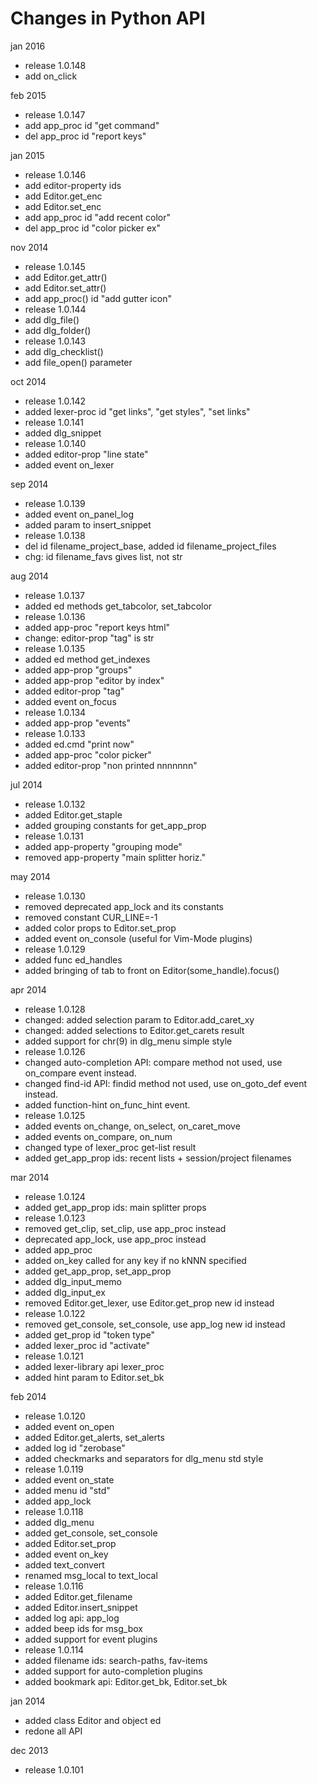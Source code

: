 Changes in Python API
=====================

jan 2016

* release 1.0.148
* add on_click

feb 2015

* release 1.0.147
* add app_proc id "get command"
* del app_proc id "report keys"

jan 2015

* release 1.0.146
* add editor-property ids
* add Editor.get_enc
* add Editor.set_enc
* add app_proc id "add recent color"
* del app_proc id "color picker ex"

nov 2014

* release 1.0.145
* add Editor.get_attr()
* add Editor.set_attr()
* add app_proc() id "add gutter icon"
* release 1.0.144
* add dlg_file()
* add dlg_folder()
* release 1.0.143
* add dlg_checklist()
* add file_open() parameter

oct 2014

* release 1.0.142
* added lexer-proc id "get links", "get styles", "set links"
* release 1.0.141
* added dlg_snippet
* release 1.0.140
* added editor-prop "line state"
* added event on_lexer

sep 2014

* release 1.0.139
* added event on_panel_log
* added param to insert_snippet
* release 1.0.138
* del id filename_project_base, added id filename_project_files
* chg: id filename_favs gives list, not str

aug 2014

* release 1.0.137
* added ed methods get_tabcolor, set_tabcolor
* release 1.0.136
* added app-proc "report keys html"
* change: editor-prop "tag" is str
* release 1.0.135
* added ed method get_indexes
* added app-prop "groups"
* added app-prop "editor by index"
* added editor-prop "tag"
* added event on_focus
* release 1.0.134
* added app-prop "events"
* release 1.0.133
* added ed.cmd "print now"
* added app-proc "color picker"
* added editor-prop "non printed nnnnnnn"

jul 2014

* release 1.0.132
* added Editor.get_staple
* added grouping constants for get_app_prop
* release 1.0.131
* added app-property "grouping mode"
* removed app-property "main splitter horiz."

may 2014

* release 1.0.130
* removed deprecated app_lock and its constants
* removed constant CUR_LINE=-1
* added color props to Editor.set_prop
* added event on_console (useful for Vim-Mode plugins)
* release 1.0.129
* added func ed_handles
* added bringing of tab to front on Editor(some_handle).focus()

apr 2014

* release 1.0.128
* changed: added selection param to Editor.add_caret_xy
* changed: added selections to Editor.get_carets result
* added support for chr(9) in dlg_menu simple style
* release 1.0.126
* changed auto-completion API: compare method not used, use on_compare event instead.
* changed find-id API: findid method not used, use on_goto_def event instead.
* added function-hint on_func_hint event.
* release 1.0.125
* added events on_change, on_select, on_caret_move
* added events on_compare, on_num
* changed type of lexer_proc get-list result
* added get_app_prop ids: recent lists + session/project filenames

mar 2014

* release 1.0.124
* added get_app_prop ids: main splitter props
* release 1.0.123
* removed get_clip, set_clip, use app_proc instead
* deprecated app_lock, use app_proc instead
* added app_proc
* added on_key called for any key if no kNNN specified
* added get_app_prop, set_app_prop
* added dlg_input_memo
* added dlg_input_ex
* removed Editor.get_lexer, use Editor.get_prop new id instead
* release 1.0.122
* removed get_console, set_console, use app_log new id instead
* added get_prop id "token type"
* added lexer_proc id "activate"
* release 1.0.121
* added lexer-library api lexer_proc
* added hint param to Editor.set_bk

feb 2014

* release 1.0.120
* added event on_open
* added Editor.get_alerts, set_alerts
* added log id "zerobase"
* added checkmarks and separators for dlg_menu std style
* release 1.0.119
* added event on_state
* added menu id "std"
* added app_lock
* release 1.0.118
* added dlg_menu
* added get_console, set_console
* added Editor.set_prop
* added event on_key
* added text_convert
* renamed msg_local to text_local
* release 1.0.116
* added Editor.get_filename
* added Editor.insert_snippet
* added log api: app_log
* added beep ids for msg_box
* added support for event plugins
* release 1.0.114
* added filename ids: search-paths, fav-items
* added support for auto-completion plugins
* added bookmark api: Editor.get_bk, Editor.set_bk

jan 2014

* added class Editor and object ed
* redone all API

dec 2013

* release 1.0.101
